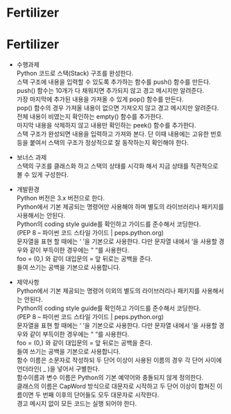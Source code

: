 # Fertilizer

# Fertilizer

* 수행과제<br />
Python 코드로 스택(Stack) 구조를 완성한다.<br />
스택 구조에 내용을 입력할 수 있도록 추가하는 함수를 push() 함수를 만든다.<br />
push() 함수는 10개가 다 채워지면 추가되지 않고 경고 메시지만 알려준다.<br />
가장 마지막에 추가된 내용을 가져올 수 있게 pop() 함수를 만든다.<br />
pop() 함수의 경우 가져올 내용이 없으면 가져오지 않고 경고 메시지만 알려준다.<br />
전체 내용이 비였는지 확인하는 empty() 함수를 추가한다.<br />
마지막 내용을 삭제하지 않고 내용만 확인하는 peek() 함수를 추가한다.<br />
스택 구조가 완성되면 내용을 입력하고 가져와 본다. 단 이때 내용에는 고유한 번호등을 붙여서 스택의 구조가 정상적으로 잘 동작하는지 확인해야 한다.<br />

* 보너스 과제<br />
스택의 구조를 클래스화 하고 스택의 상태를 시각화 해서 지금 상태를 직관적으로 볼 수 있게 구성한다.<br />

* 개발환경	<br />
Python 버전은 3.x 버전으로 한다.<br />
Python에서 기본 제공되는 명령어만 사용해야 하며 별도의 라이브러리나 패키지를 사용해서는 안된다.<br />
Python의 coding style guide를 확인하고 가이드를 준수해서 코딩한다.<br /> 
(PEP 8 – 파이썬 코드 스타일 가이드 | peps.python.org)<br />
문자열을 표현 할 때에는 ‘ ’을 기본으로 사용한다. 다만 문자열 내에서 ‘을 사용할 경우와 같이 부득이한 경우에는 “ “를 사용한다.<br />
foo = (0,) 와 같이 대입문의  = 앞 뒤로는 공백을 준다.<br />
들여 쓰기는 공백을 기본으로 사용합니다.<br />

* 제약사항<br />
Python에서 기본 제공되는 명령어 이외의 별도의 라이브러리나 패키지를 사용해서는 안된다.<br />
Python의 coding style guide를 확인하고 가이드를 준수해서 코딩한다. <br />
(PEP 8 – 파이썬 코드 스타일 가이드 | peps.python.org)<br />
문자열을 표현 할 때에는 ‘ ’을 기본으로 사용한다. 다만 문자열 내에서 ‘을 사용할 경우와 같이 부득이한 경우에는 “ “를 사용한다.<br />
foo = (0,) 와 같이 대입문의  = 앞 뒤로는 공백을 준다.<br />
들여 쓰기는 공백을 기본으로 사용합니다.<br />
함수 이름은 소문자로 작성하되 두 단어 이상이 사용된 이름의 경우 각 단어 사이에 언더라인( _ )을 넣어서 구별한다.<br />
함수이름과 변수 이름은 Python의 기본 예약어와 충돌되지 않게 정의한다.<br />
클래스의 이름은 CapWord 방식으로 대문자로 시작하고 두 단어 이상이 합쳐진 이름이면 두 번째 이후의 단어들도 모두 대문자로 시작한다.<br />
경고 메시지 없이 모든 코드는 실행 되어야 한다.
